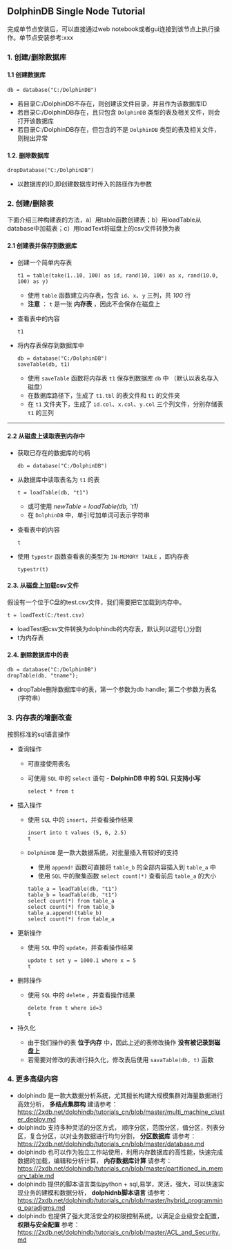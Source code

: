 ##                                        DolphinDB Single Node Tutorial

  完成单节点安装后，可以直接通过web notebook或者gui连接到该节点上执行操作。单节点安装参考:xxx

### 1. 创建/删除数据库
#### 1.1 创建数据库
  ```
  db = database("C:/DolphinDB")
  ```
  
  * 若目录C:/DolphinDB不存在，则创建该文件目录，并且作为该数据库ID
  * 若目录C:/DolphinDB存在，且只包含 `DolphinDB` 类型的表及相关文件，则会打开该数据库
  * 若目录C:/DolphinDB存在，但包含的不是 `DolphinDB` 类型的表及相关文件，则抛出异常

#### 1.2. 删除数据库
  ```
  dropDatabase("C:/DolphinDB")
  ```
   * 以数据库的ID,即创建数据库时传入的路径作为参数

### 2. 创建/删除表

  下面介绍三种构建表的方法，a）用table函数创建表；b）用loadTable从database中加载表；c）用loadText将磁盘上的csv文件转换为表
  
#### 2.1 创建表并保存到数据库

* 创建一个简单内存表

  ```
  t1 = table(take(1..10, 100) as id, rand(10, 100) as x, rand(10.0, 100) as y)
  ```

  * 使用 `table` 函数建立内存表，包含 `id`、`x`、`y` 三列，共 _100_ 行
  * __注意__ ： `t`  是一张 __内存表__ ，因此不会保存在磁盘上

* 查看表中的内容

  ```
  t1
  ```

* 将内存表保存到数据库中

  ```
  db = database("C:/DolphinDB")
  saveTable(db, t1)
  ```

  * 使用 `saveTable`  函数将内存表 `t1`  保存到数据库 `db` 中 （默认以表名存入磁盘）
  * 在数据库路径下，生成了 `t1.tbl` 的表文件和 `t1` 的文件夹
  * 在 `t1` 文件夹下，生成了 `id.col`、`x.col`、`y.col` 三个列文件，分别存储表 `t1` 的三列


---

#### 2.2 从磁盘上读取表到内存中

* 获取已存在的数据库的句柄

  ```
  db = database("C:/DolphinDB")
  ```

* 从数据库中读取表名为 `t1` 的表

  ```
  t = loadTable(db, "t1")
  ```

  * 或可使用 _newTable = loadTable(db, `t1)_
  * 在 `DolphinDB` 中，单引号加单词可表示字符串

* 查看表中的内容

  ```
  t
  ```

* 使用 `typestr` 函数查看表的类型为 `IN-MEMORY TABLE` ，即内存表

  ```
  typestr(t)
  ```
  
#### 2.3. 从磁盘上加载csv文件
   
  假设有一个位于C盘的test.csv文件，我们需要把它加载到内存中。
  ```
  t = loadText(C:/test.csv)
  ```
  * loadTest把csv文件转换为dolphindb的内存表，默认列以逗号(,)分割
  * t为内存表
  
   
#### 2.4. 删除数据库中的表

  ```
  db = database("C:/DolphinDB")
  dropTable(db, "tname"); 
  ```
  * dropTable删除数据库中的表，第一个参数为db handle; 第二个参数为表名(字符串）


### 3. 内存表的增删改查 
  
  按照标准的sql语言操作

* 查询操作

  * 可直接使用表名

  * 可使用 `SQL` 中的 `select` 语句 - __DolphinDB 中的 SQL 只支持小写__

    ```
    select * from t
    ```

* 插入操作

  * 使用 `SQL` 中的 `insert`，并查看操作结果

    ```
    insert into t values (5, 6, 2.5)
    t
    ```

  * `DolphinDB` 是一款大数据系统，对批量插入有较好的支持

    * 使用 `append!` 函数可直接将 `table_b` 的全部内容插入到 `table_a` 中
    * 使用 `SQL` 中的聚集函数 `select count(*)` 查看前后 `table_a` 的大小

    ```
    table_a = loadTable(db, "t1")
    table_b = loadTable(db, "t1")
    select count(*) from table_a
    select count(*) from table_b
    table_a.append!(table_b)
    select count(*) from table_a
    ```

* 更新操作

  * 使用 `SQL` 中的 `update`，并查看操作结果

    ```
    update t set y = 1000.1 where x = 5
    t
    ```

* 删除操作

  * 使用 `SQL` 中的 `delete` ，并查看操作结果

    ```
    delete from t where id=3
    t
    ```

* 持久化

  * 由于我们操作的表 __位于内存__ 中，因此上述的表修改操作 __没有被记录到磁盘上__
  * 若需要对修改的表进行持久化，修改表后使用 `savaTable(db, t)` 函数

### 4. 更多高级内容

  * dolphindb 是一款大数据分析系统，尤其擅长构建大规模集群对海量数据进行高效分析， __多结点集群构__ 建请参考：https://2xdb.net/dolphindb/tutorials_cn/blob/master/multi_machine_cluster_deploy.md
  * dolphindb 支持多种灵活的分区方式， 顺序分区，范围分区，值分区，列表分区，复合分区，以对业务数据进行均匀分割， __分区数据库__ 请参考：https://2xdb.net/dolphindb/tutorials_cn/blob/master/database.md
  * dolphindb 也可以作为独立工作站使用，利用内存数据库的高性能，快速完成数据的加载，编辑和分析计算， __内存数据库计算__ 请参考：https://2xdb.net/dolphindb/tutorials_cn/blob/master/partitioned_in_memory_table.md
  * dolphindb 提供的脚本语言类似python + sql,易学，灵活，强大，可以快速实现业务的建模和数据分析， __dolphidnb脚本语言__ 请参考：https://2xdb.net/dolphindb/tutorials_cn/blob/master/hybrid_programming_paradigms.md
  * dolphindb 也提供了强大灵活安全的权限控制系统，以满足企业级安全配置， __权限与安全配置__ 参考：https://2xdb.net/dolphindb/tutorials_cn/blob/master/ACL_and_Security.md

